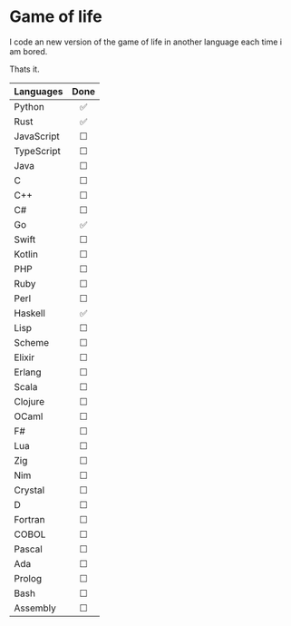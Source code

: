 # Game of life

I code an new version of the game of life in another language each time i am bored.

Thats it.

| Languages  | Done |
| ---------- | :--: |
| Python     |  ✅  |
| Rust       |  ✅  |
| JavaScript |  ☐   |
| TypeScript |  ☐   |
| Java       |  ☐   |
| C          |  ☐   |
| C++        |  ☐   |
| C#         |  ☐   |
| Go         |  ✅  |
| Swift      |  ☐   |
| Kotlin     |  ☐   |
| PHP        |  ☐   |
| Ruby       |  ☐   |
| Perl       |  ☐   |
| Haskell    |  ✅  |
| Lisp       |  ☐   |
| Scheme     |  ☐   |
| Elixir     |  ☐   |
| Erlang     |  ☐   |
| Scala      |  ☐   |
| Clojure    |  ☐   |
| OCaml      |  ☐   |
| F#         |  ☐   |
| Lua        |  ☐   |
| Zig        |  ☐   |
| Nim        |  ☐   |
| Crystal    |  ☐   |
| D          |  ☐   |
| Fortran    |  ☐   |
| COBOL      |  ☐   |
| Pascal     |  ☐   |
| Ada        |  ☐   |
| Prolog     |  ☐   |
| Bash       |  ☐   |
| Assembly   |  ☐   |
